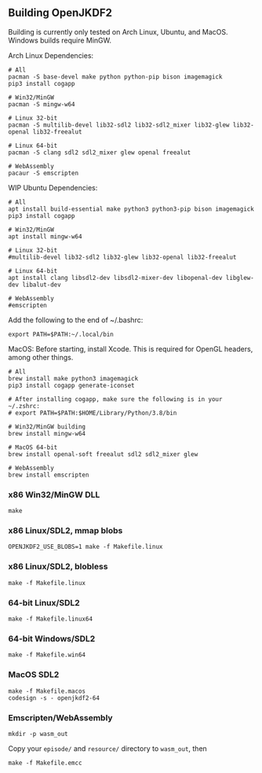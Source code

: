## Building OpenJKDF2

Building is currently only tested on Arch Linux, Ubuntu, and MacOS. Windows builds require MinGW.

Arch Linux Dependencies:
```
# All
pacman -S base-devel make python python-pip bison imagemagick
pip3 install cogapp

# Win32/MinGW
pacman -S mingw-w64

# Linux 32-bit
pacman -S multilib-devel lib32-sdl2 lib32-sdl2_mixer lib32-glew lib32-openal lib32-freealut

# Linux 64-bit
pacman -S clang sdl2 sdl2_mixer glew openal freealut

# WebAssembly
pacaur -S emscripten
```

WIP Ubuntu Dependencies:
```
# All
apt install build-essential make python3 python3-pip bison imagemagick
pip3 install cogapp

# Win32/MinGW
apt install mingw-w64

# Linux 32-bit
#multilib-devel lib32-sdl2 lib32-glew lib32-openal lib32-freealut

# Linux 64-bit
apt install clang libsdl2-dev libsdl2-mixer-dev libopenal-dev libglew-dev libalut-dev

# WebAssembly
#emscripten
```

Add the following to the end of ~/.bashrc:
```
export PATH=$PATH:~/.local/bin
```

MacOS:
Before starting, install Xcode. This is required for OpenGL headers, among other things.
```
# All
brew install make python3 imagemagick
pip3 install cogapp generate-iconset

# After installing cogapp, make sure the following is in your ~/.zshrc:
# export PATH=$PATH:$HOME/Library/Python/3.8/bin

# Win32/MinGW building
brew install mingw-w64

# MacOS 64-bit
brew install openal-soft freealut sdl2 sdl2_mixer glew

# WebAssembly
brew install emscripten
```

### x86 Win32/MinGW DLL
`make`

### x86 Linux/SDL2, mmap blobs
`OPENJKDF2_USE_BLOBS=1 make -f Makefile.linux`

### x86 Linux/SDL2, blobless
`make -f Makefile.linux`

### 64-bit Linux/SDL2
`make -f Makefile.linux64`

### 64-bit Windows/SDL2
`make -f Makefile.win64`

### MacOS SDL2
```
make -f Makefile.macos
codesign -s - openjkdf2-64
```

### Emscripten/WebAssembly
```
mkdir -p wasm_out
```

Copy your `episode/` and `resource/` directory to `wasm_out`, then

`make -f Makefile.emcc`